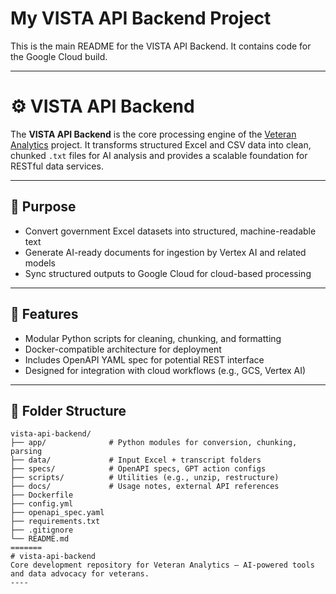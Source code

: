 
# My VISTA API Backend Project
This is the main README for the VISTA API Backend.
It contains code for the Google Cloud build.

----

# ⚙️ VISTA API Backend

The **VISTA API Backend** is the core processing engine of the [Veteran Analytics](https://github.com/MarcArmy2003/veteran-analytics) project. It transforms structured Excel and CSV data into clean, chunked `.txt` files for AI analysis and provides a scalable foundation for RESTful data services.

---

## 🎯 Purpose

- Convert government Excel datasets into structured, machine-readable text
- Generate AI-ready documents for ingestion by Vertex AI and related models
- Sync structured outputs to Google Cloud for cloud-based processing

---

## 🧠 Features

- Modular Python scripts for cleaning, chunking, and formatting
- Docker-compatible architecture for deployment
- Includes OpenAPI YAML spec for potential REST interface
- Designed for integration with cloud workflows (e.g., GCS, Vertex AI)

---

## 📁 Folder Structure

```plaintext
vista-api-backend/
├── app/              # Python modules for conversion, chunking, parsing
├── data/             # Input Excel + transcript folders
├── specs/            # OpenAPI specs, GPT action configs
├── scripts/          # Utilities (e.g., unzip, restructure)
├── docs/             # Usage notes, external API references
├── Dockerfile
├── config.yml
├── openapi_spec.yaml
├── requirements.txt
├── .gitignore
└── README.md
=======
# vista-api-backend
Core development repository for Veteran Analytics – AI-powered tools and data advocacy for veterans.
----
